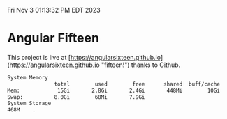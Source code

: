 Fri Nov  3 01:13:32 PM EDT 2023

# Angular Fifteen


This project is live at [https://angularsixteen.github.io](https://angularsixteen.github.io "fifteen!") thanks to Github.

```bash
System Memory
               total        used        free      shared  buff/cache   available
Mem:            15Gi       2.8Gi       2.4Gi       448Mi        10Gi        11Gi
Swap:          8.0Gi        68Mi       7.9Gi
System Storage
468M	.
